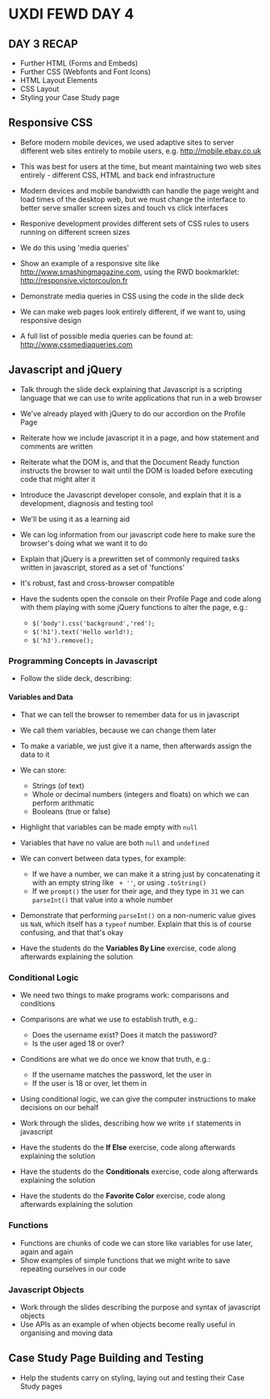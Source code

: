 # UXDI FEWD DAY 4


## DAY 3 RECAP

- Further HTML (Forms and Embeds)
- Further CSS (Webfonts and Font Icons)
- HTML Layout Elements
- CSS Layout
- Styling your Case Study page

## Responsive CSS

- Before modern mobile devices, we used adaptive sites to server different web sites entirely to mobile users, e.g. http://mobile.ebay.co.uk
- This was best for users at the time, but meant maintaining two web sites entirely - different CSS, HTML and back end infrastructure

- Modern devices and mobile bandwidth can handle the page weight and load times of the desktop  web, but we must change the interface to better serve smaller screen sizes and touch vs click interfaces
- Responive development provides different sets of CSS rules to users running on different screen sizes
- We do this using 'media queries'

- Show an example of a responsive site like http://www.smashingmagazine.com, using the RWD bookmarklet: http://responsive.victorcoulon.fr

- Demonstrate media queries in CSS using the code in the slide deck
- We can make web pages look entirely different, if we want to, using responsive design

- A full list of possible media queries can be found at: http://www.cssmediaqueries.com

## Javascript and jQuery

- Talk through the slide deck explaining that Javascript is a scripting language that we can use to write applications that run in a web browser
- We've already played with jQuery to do our accordion on the Profile Page
- Reiterate how we include javascript it in a page, and how statement and comments are written
- Reiterate what the DOM is, and that the Document Ready function instructs the browser to wait until the DOM is loaded before executing code that might alter it

- Introduce the Javascript developer console, and explain that it is a development, diagnosis and testing tool
- We'll be using it as a learning aid
- We can log information from our javascript code here to make sure the browser's doing what we want it to do

- Explain that jQuery is a prewritten set of commonly required tasks written in javascript, stored as a set of 'functions'
- It's robust, fast and cross-browser compatible
- Have the sudents open the console on their Profile Page and code along with them playing with some jQuery functions to alter the page, e.g.:
	- `$('body').css('background','red');`
	- `$('h1').text('Hello world!);`
	- `$('h3').remove();`
	
### Programming Concepts in Javascript

- Follow the slide deck, describing:

#### Variables and Data

- That we can tell the browser to remember data for us in javascript
- We call them variables, because we can change them later
- To make a variable, we just give it a name, then afterwards assign the data to it
- We can store:
	- Strings (of text)
	- Whole or decimal numbers (integers and floats) on which we can perform arithmatic
	- Booleans (true or false)

- Highlight that variables can be made empty with `null`
- Variables that have no value are both `null` and `undefined`

- We can convert between data types, for example:
	- If we have a number, we can make it a string just by concatenating it with an empty string like ` + ''`, or using `.toString()`
	- If we `prompt()` the user for their age, and they type in `31` we can `parseInt()` that value into a whole number

- Demonstrate that performing `parseInt()` on a non-numeric value gives us `NaN`, which itself has a `typeof` number. Explain that this is of course confusing, and that that's okay

- Have the students do the **Variables By Line** exercise, code along afterwards explaining the solution


### Conditional Logic

- We need two things to make programs work: comparisons and conditions

- Comparisons are what we use to establish truth, e.g.:
	- Does the username exist? Does it match the password?
	- Is the user aged 18 or over?
	
- Conditions are what we do once we know that truth, e.g.:
	- If the username matches the password, let the user in
	- If the user is 18 or over, let them in

- Using conditional logic, we can give the computer instructions to make decisions on our behalf
- Work through the slides, describing how we write `if` statements in javascript

- Have the students do the **If Else** exercise, code along afterwards explaining the solution
- Have the students do the **Conditionals** exercise, code along afterwards explaining the solution

- Have the students do the **Favorite Color** exercise, code along afterwards explaining the solution


### Functions

- Functions are chunks of code we can store like variables for use later, again and again
- Show examples of simple functions that we might write to save repeating ourselves in our code

### Javascript Objects

- Work through the slides describing the purpose and syntax of javascript objects
- Use APIs as an example of when objects become really useful in organising and moving data

## Case Study Page Building and Testing

- Help the students carry on styling, laying out and testing their Case Study pages